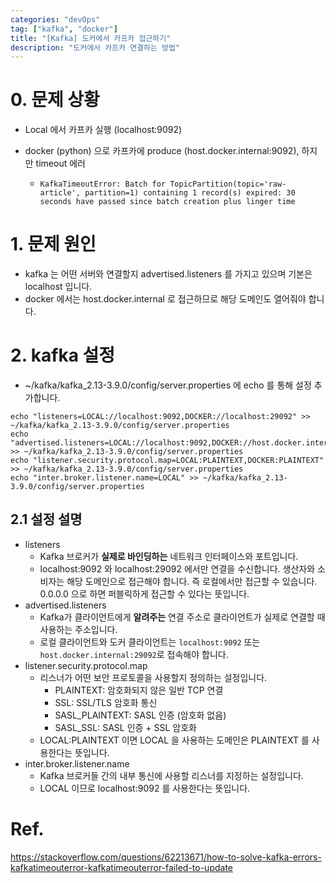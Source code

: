```yaml
---
categories: "devOps"
tag: ["kafka", "docker"]
title: "[Kafka] 도커에서 카프카 접근하기"
description: "도커에서 카프카 연결하는 방법"
---
```


# 0. 문제 상황

- Local 에서 카프카 실행 (localhost:9092)

- docker (python) 으로 카프카에 produce (host.docker.internal:9092), 하지만 timeout 에러

  - ```
    KafkaTimeoutError: Batch for TopicPartition(topic='raw-article', partition=1) containing 1 record(s) expired: 30 seconds have passed since batch creation plus linger time
    ```

# 1. 문제 원인

- kafka 는 어떤 서버와 연결할지 advertised.listeners 를 가지고 있으며 기본은 localhost 입니다.
- docker 에서는 host.docker.internal 로 접근하므로 해당 도메인도 열어줘야 합니다.

# 2. kafka 설정

- ~/kafka/kafka_2.13-3.9.0/config/server.properties 에 echo 를 통해 설정 추가합니다.

```
echo "listeners=LOCAL://localhost:9092,DOCKER://localhost:29092" >> ~/kafka/kafka_2.13-3.9.0/config/server.properties
echo "advertised.listeners=LOCAL://localhost:9092,DOCKER://host.docker.internal:29092" >> ~/kafka/kafka_2.13-3.9.0/config/server.properties
echo "listener.security.protocol.map=LOCAL:PLAINTEXT,DOCKER:PLAINTEXT" >> ~/kafka/kafka_2.13-3.9.0/config/server.properties
echo "inter.broker.listener.name=LOCAL" >> ~/kafka/kafka_2.13-3.9.0/config/server.properties
```

## 2.1 설정 설명

- listeners
  - Kafka 브로커가 **실제로 바인딩하는** 네트워크 인터페이스와 포트입니다.
  - localhost:9092 와 localhost:29092 에서만 연결을 수신합니다. 생산자와 소비자는 해당 도메인으로 접근해야 합니다. 즉 로컬에서만 접근할 수 있습니다. 0.0.0.0 으로 하면 퍼블릭하게 접근할 수 있다는 뜻입니다.
- advertised.listeners 
  - Kafka가 클라이언트에게 **알려주는** 연결 주소로 클라이언트가 실제로 연결할 때 사용하는 주소입니다. 
  - 로컬 클라이언트와 도커 클라이언트는 `localhost:9092` 또는  `host.docker.internal:29092`로 접속해야 합니다.
- listener.security.protocol.map
  - 리스너가 어떤 보안 프로토콜을 사용할지 정의하는 설정입니다.
    - PLAINTEXT: 암호화되지 않은 일반 TCP 연결
    - SSL: SSL/TLS 암호화 통신
    - SASL_PLAINTEXT: SASL 인증 (암호화 없음)
    - SASL_SSL: SASL 인증 + SSL 암호화
  - LOCAL:PLAINTEXT  이면 LOCAL 을 사용하는 도메인은 PLAINTEXT 를 사용한다는 뜻입니다.
- inter.broker.listener.name
  - Kafka 브로커들 간의 내부 통신에 사용할 리스너를 지정하는 설정입니다.
  - LOCAL 이므로 localhost:9092 를 사용한다는 뜻입니다.

# Ref.

https://stackoverflow.com/questions/62213671/how-to-solve-kafka-errors-kafkatimeouterror-kafkatimeouterror-failed-to-update



